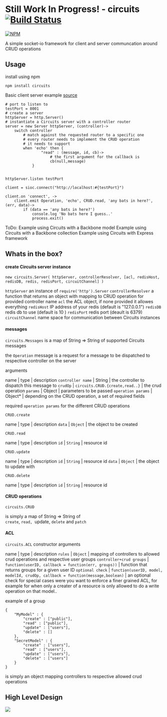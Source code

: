 Still Work In Progress! - circuits [![Build Status](https://travis-ci.org/romansky/circuits.png)](https://travis-ci.org/romansky/circuits)
====
[![NPM](https://nodei.co/npm/circuits.png?downloads=true)](https://nodei.co/npm/circuits/)

A simple socket-io framework for client and server communcation around CRUD operations

## Usage

install using npm

	npm install circuits

Basic client server example [source](https://github.com/romansky/circuits/blob/master/examples/simple.coffee)

	# port to listen to
	testPort = 8001
	# create a server
	httpServer = http.Server()
	# instantiate a Circuits server with a controller router
	server = new Server httpServer, (controller)->
		switch controller
			# match against the requested router to a specific one
			# every router needs to implement the CRUD operation 
			# it needs to support
			when 'echo' then {
					"read" : (message, id, cb)-> 
						# the first argument for the callback is 
						cb(null,message)
				}


	httpServer.listen testPort

	client = sioc.connect("http://localhost:#{testPort}")

	client.on 'connect', ->
		client.emit Operation, 'echo', CRUD.read, 'any bats in here?',(err, data)->
			if (data == 'any bats in here?')
				console.log 'No bats here I guess..'
				process.exit()


ToDo:
Example using Circuits with a Backbone model
Example using Circuits with a Backbone collection
Example using Circuits with Express framework


## Whats in the box?

#### create Circuits server instance

`new circuits.Server( httpServer, controllerResolver, [acl, redisHost, redisDB, redis, redisPort, circuitChannel] )`

`httpServer` an instance of `require('http').Server`
`controllerResolver` a function that returns an object with mapping to CRUD operation for provided controller name
`acl` the ACL object, if none provided it allowes everything
`redisHost` IP address of your redis (default is "127.0.0.1")
`redisDB` redis db to use (default is 10 )
`redisPort` redis port (deault is 6379)
`circuitChannel` name space for communication between Circuits instances

#### messages

`circuits.Messages`
is a map of String => String of supported Circuits messages

the `Operation` message is a request for a message to be dispatched to respective controller on the server 

arguments

name | type | description
`controller name` | String | the controller to dispatch this message to
`crudOp` | `circuits.CRUD.{create,read..}` | the crud operation
`params` | Object | parameters to be passed
`operation params` | Object* | depending on the CRUD operation, a set of required fields

required `operation params` for the different CRUD operations

`CRUD.create`

name | type | description
`data` | `Object` | the object to be created

`CRUD.read`

name | type | description
`id` | `String` | resource id

`CRUD.update`

name | type | description
`id` | `String` | resource id
`data` | `Object` | the object to update with

`CRUD.delete`

name | type | description
`id` | `String` | resource id

#### CRUD operations

`circuits.CRUD`

is simply a map of String => String of  
`create`, `read, `update, `delete` and `patch`

#### ACL

`circuits.ACL` constructor arguments

name | type | description
`rules` | `Object` | mapping of controllers to allowed crud operations and respective user groups
`controller+crud groups` | `function(userID, callback = function(err, groups))` | function that returns groups for a given user ID
`optional check` | `function(userID, model, modelId, crudOp, callback = function(message,boolean)` | an optional check for special cases were you want to enforce a finer grained ACL, for example for when only a creater of a resource is only allowed to do a write operation on that model..

example of a group 

	{
		"MyModel" : {
			"create" : ["public"],
			"read" : ["public"],
			"update" : ["users"],
			"delete" : []
		},
		"SecretModel" : {
			"create" : ["users"],
			"read" : ["users"],
			"update" : ["users"],
			"delete" : ["users"]
		}
	}

is simply an object mapping controllers to respective allowed crud operations



## High Level Design

<img src="https://docs.google.com/drawings/d/1ELXFEhsntD2jyYehrcceV-sUHDaTgFCz3Hw180TCKOs/pub?w=982&amp;h=867">
